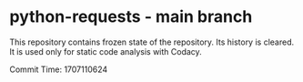 # python-requests - main branch

This repository contains frozen state of the repository.
Its history is cleared. It is used only for static code
analysis with Codacy.

Commit Time: 1707110624